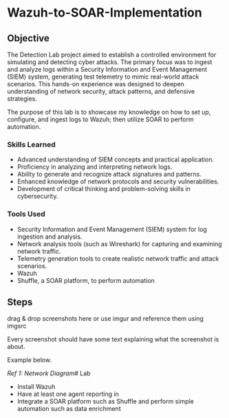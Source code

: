 # Wazuh-to-SOAR-Implementation

## Objective

The Detection Lab project aimed to establish a controlled environment for simulating and detecting cyber attacks. The primary focus was to ingest and analyze logs within a Security Information and Event Management (SIEM) system, generating test telemetry to mimic real-world attack scenarios. This hands-on experience was designed to deepen understanding of network security, attack patterns, and defensive strategies.

The purpose of this lab is to showcase my knowledge on how to set up, configure, and ingest logs to Wazuh; then utilize SOAR to perform automation. 

### Skills Learned

- Advanced understanding of SIEM concepts and practical application.
- Proficiency in analyzing and interpreting network logs.
- Ability to generate and recognize attack signatures and patterns.
- Enhanced knowledge of network protocols and security vulnerabilities.
- Development of critical thinking and problem-solving skills in cybersecurity.

### Tools Used

- Security Information and Event Management (SIEM) system for log ingestion and analysis.
- Network analysis tools (such as Wireshark) for capturing and examining network traffic.
- Telemetry generation tools to create realistic network traffic and attack scenarios.
- Wazuh
- Shuffle, a SOAR platform, to perform automation

## Steps
drag & drop screenshots here or use imgur and reference them using imgsrc

Every screenshot should have some text explaining what the screenshot is about.

Example below.

*Ref 1: Network Diagram*# Lab

- Install Wazuh
- Have at least one agent reporting in
- Integrate a SOAR platform such as Shuffle and perform simple automation such as data enrichment
